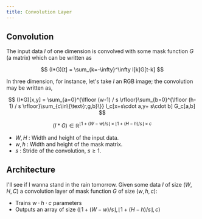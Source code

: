 ```yaml
---
title: Convolution Layer
---
```


## Convolution

The input data $I$ of one dimension is convolved with some mask function $G$ (a matrix) which can be written as

$$
(I*G)[t] = \sum_{k=-\infty}^\infty I[k]G[t-k]
$$

In three dimension, for instance, let's take $I$ an RGB image; the convolution may be written as,

$$
(I*G)[x,y] = \sum_{a=0}^{\lfloor (w-1) / s \rfloor}\sum_{b=0}^{\lfloor (h-1) / s \rfloor}\sum_{c\in\{\text{r,g,b}\}} I_c[x+s\cdot a,y+ s\cdot b] G_c[a,b]
$$

$$
(I*G) \in \mathbb R^{\lfloor {1+(W-w)/s \rfloor} \times \lfloor{1+(H-h)/s \rfloor} \times c}
$$

* $W, H$ : Width and height of the input data.
* $w, h$ : Width and height of the mask matrix.
* $s$ : Stride of the convolution, $s\ge1$.

## Architecture
I'll see if I wanna stand in the rain tomorrow.
Given some data $I$ of size $(W, H, C)$ a convolution layer of mask function $G$ of size $(w,h,c)$:

* Trains $w \cdot h \cdot c$ parameters
* Outputs an array of size $(\lfloor {1+(W-w)/s \rfloor}, \lfloor{1+(H-h)/s \rfloor}, c)$